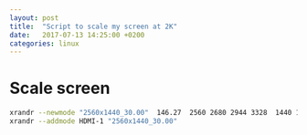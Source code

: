 ```yaml
---
layout: post
title:  "Script to scale my screen at 2K"
date:   2017-07-13 14:25:00 +0200
categories: linux
---
```

# Scale screen
```bash
xrandr --newmode "2560x1440_30.00"  146.27  2560 2680 2944 3328  1440 1441 1444 1465  -HSync +Vsync
xrandr --addmode HDMI-1 "2560x1440_30.00"
```